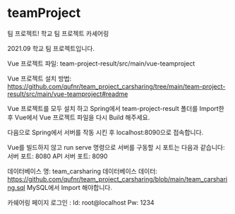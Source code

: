 # teamProject
팀 프로젝트!
학교 팀 프로젝트 카셰어링

2021.09 학교 팀 프로젝트입니다.

Vue 프로젝트 파일: team-project-result/src/main/vue-teamproject

Vue 프로젝트 설치 방법: https://github.com/qufnr/team_project_carsharing/tree/main/team-project-result/src/main/vue-teamproject#readme

Vue 프로젝트를 모두 설치 하고 Spring에서 team-project-result 폴더를 Import한 후 Vue에서 Vue 프로젝트 파일을 다시 Build 해주세요.

다음으로 Spring에서 서버를 작동 시킨 후 localhost:8090으로 접속합니다.

Vue를 빌드하지 않고 run serve 명령으로 서버를 구동할 시 포트는 다음과 같습니다:
서버 포트: 8080
API 서버 포트: 8090

데이터베이스 명: team_carsharing
데이터베이스 데이터: https://github.com/qufnr/team_project_carsharing/blob/main/team_carsharing.sql
MySQL에서 Import 해야합니다.

카쉐어링 페이지 로그인 : Id: root@localhost Pw: 1234
